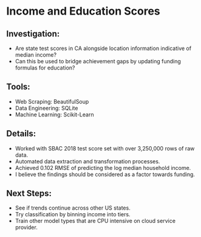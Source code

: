 # Income and Education Scores  

## __Investigation:__  
* Are state test scores in CA alongside location information indicative of median income?
* Can this be used to bridge achievement gaps by updating funding formulas for education?  

## __Tools:__  
* Web Scraping: BeautifulSoup
* Data Engineering: SQLite
* Machine Learning: Scikit-Learn 

## __Details:__  
* Worked with SBAC 2018 test score set with over 3,250,000 rows of raw data.
* Automated data extraction and transformation processes.
* Achieved 0.102 RMSE of predicting the log median household income. 
* I believe the findings should be considered as a factor towards funding.

## __Next Steps:__
* See if trends continue across other US states.
* Try classification by binning income into tiers.
* Train other model types that are CPU intensive on cloud service provider.
